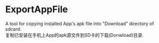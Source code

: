 # ExportAppFile
A tool for copying installed App's apk file into "Download" directory of sdcard.  
复制已安装在手机上App的apk源文件到SD卡的下载(Donwload)目录.
